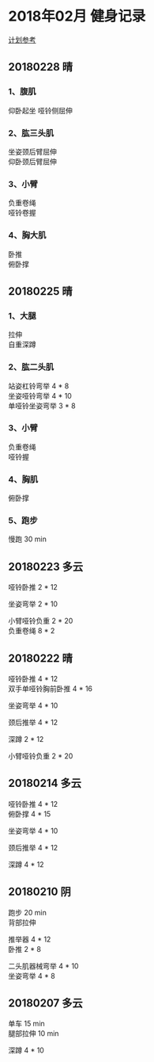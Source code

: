 # 2018年02月 健身记录   
[计划参考](http://www.jirou.com/tool/jihua/menus/B4.php)  

## 20180228 晴 
### 1、腹肌  
仰卧起坐
哑铃侧屈伸  

### 2、肱三头肌  
坐姿颈后臂屈伸  
仰卧颈后臂屈伸  

### 3、小臂  
负重卷绳  
哑铃卷握  

### 4、胸大肌
卧推  
俯卧撑



## 20180225 晴
### 1、大腿
拉伸  
自重深蹲 

### 2、肱二头肌 
站姿杠铃弯举  4 * 8  
坐姿哑铃弯举   4 * 10  
单哑铃坐姿弯举  3 * 8  

### 3、小臂  
负重卷绳  
哑铃握 

### 4、胸肌
俯卧撑  

### 5、跑步  
慢跑 30 min  
  
 


## 20180223 多云
哑铃卧推 2 * 12     
   
坐姿弯举 2 * 10  

小臂哑铃负重  2 * 20   
负重卷绳 8 * 2  

## 20180222 晴
哑铃卧推 4 * 12   
双手单哑铃胸前卧推 4 * 16  
   
坐姿弯举 4 * 10  

颈后推举 4 * 12  

深蹲 2 * 12  

小臂哑铃负重  2 * 20   

## 20180214 多云
哑铃卧推 4 * 12   
俯卧撑 4 * 15  
   
坐姿弯举 4 * 10  

颈后推举 4 * 12  

深蹲 4 * 12  
 

## 20180210 阴
跑步 20 min   
背部拉伸 

推举器 4 * 12  
卧推 2 * 8  

二头肌器械弯举 4 * 10  
坐姿弯举 4 * 8 


## 20180207 多云
单车 15 min  
腿部拉伸 10 min 

深蹲 4 * 10  
